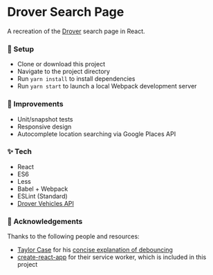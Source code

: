 # Drover Search Page
A recreation of the [Drover](https://www.joindrover.com) search page in React.

### 🌱 Setup
- Clone or download this project
- Navigate to the project directory
- Run `yarn install` to install dependencies
- Run `yarn start` to launch a local Webpack development server

### 🚧 Improvements
- Unit/snapshot tests
- Responsive design
- Autocomplete location searching via Google Places API 

### ✨ Tech
- React
- ES6
- Less
- Babel + Webpack
- ESLint (Standard)
- [Drover Vehicles API](https://app.joindrover.com/api/web/docs/1.0/vehicles/index.html)

### 🙏 Acknowledgements
Thanks to the following people and resources:
- [Taylor Case](https://github.com/tcase360) for his [concise explanation of debouncing](https://medium.com/@TCAS3/debounce-deep-dive-javascript-es6-e6f8d983b7a1)
- [create-react-app](https://github.com/facebook/create-react-app) for their service worker, which is included in this project
